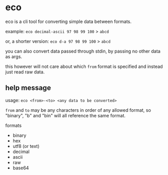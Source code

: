 # eco

eco is a cli tool for converting simple data between formats.

example: `eco decimal-ascii 97 98 99 100` > `abcd`

or, a shorter version: `eco d-a 97 98 99 100` > `abcd`

you can also convert data passed through stdin, by passing no other data as args.

this however will not care about which `from` format is specified and instead just read raw data.

## help message

usage: `eco <from>-<to> <any data to be converted>`

`from` and `to` may be any characters in order of any allowed format, so "binary", "b" and "bin" will all reference the same format.

formats

- binary
- hex
- utf8 (or text)
- decimal
- ascii
- raw
- base64
